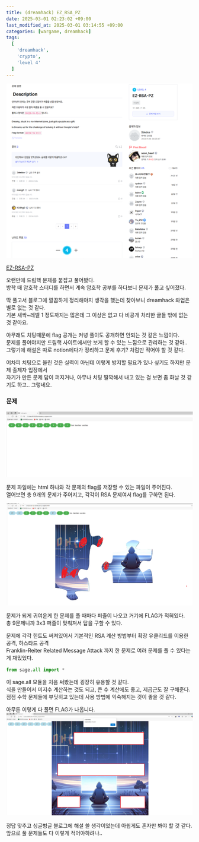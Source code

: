 ```yaml
---
title: (dreamhack) EZ_RSA_PZ
date: 2025-03-01 02:23:02 +09:00
last_modified_at: 2025-03-01 03:14:55 +09:00
categories: [wargame, dreamhack]
tags:
  [
    'dreamhack',
    'crypto',
    'level 4'
  ]
---
```


![image](/assets/img/wargame/dreamhack/ezrsapz_4.PNG)

[EZ-RSA-PZ](https://dreamhack.io/wargame/challenges/991)

오랜만에 드림핵 문제를 붙잡고 풀어봤다.<br>
방학 때 암호학 스터디를 하면서 계속 암호학 공부를 하다보니 문제가 풀고 싶어졌다.<br>

딱 풀고서 블로그에 깔끔하게 정리해야지 생각을 했는데 찾아보니 dreamhack 롸업은 별로 없는 것 같다.<br>
기본 새싹~레벨 1 정도까지는 많은데 그 이상은 없고 다 비공개 처리한 글들 밖에 없는 것 같아요.<br>

아무래도 치팅때문에 flag 공개는 커녕 풀이도 공개하면 안되는 것 같은 느낌이다.<br>
문제를 풀어야지만 드림핵 사이트에서만 보게 할 수 있는 느낌으로 관리하는 것 같아..<br>
그렇기에 해설은 따로 notion에다가 정리하고 문제 후기? 처럼만 적어야 할 것 같다.<br>

어차피 치팅으로 올린 것은 실력이 아닌데 이렇게 방지할 필요가 있나 싶기도 하지만 문제 출제자 입장에서<br>
자기가 만든 문제 답이 퍼지거나, 아무나 치팅 딸깍해서 내고 있는 걸 보면 좀 화날 것 같기도 하고.. 그렇네요.

### 문제

![image](/assets/img/wargame/dreamhack/ezrsapz_1.PNG)

문제 파일에는 html 하나와 각 문제의 flag를 저장할 수 있는 파일이 주어진다.<br>
열어보면 총 9개의 문제가 주어지고, 각각이 RSA 문제여서 flag를 구하면 된다.<br>

![image](/assets/img/wargame/dreamhack/ezrsapz_2.PNG)

문제가 되게 귀여운게 한 문제를 풀 때마다 퍼즐이 나오고 거기에 FLAG가 적혀있다.<br>
총 9문제니까 3x3 퍼즐이 맞춰져서 답을 구할 수 있다.<br>

문제에 각각 힌트도 써져있어서 기본적인 RSA 계산 방법부터 확장 유클리드를 이용한 공격, 하스타드 공격<br>
Franklin-Reiter Related Message Attack 까지 한 문제로 여러 문제를 풀 수 있다는게 재밌었다.<br>

```python
from sage.all import *
```
이 sage.all 모듈을 처음 써봤는데 굉장히 유용할 것 같다.<br>
식을 만들어서 미지수 계산하는 것도 되고, 큰 수 계산에도 좋고, 제곱근도 잘 구해준다.<br>
점점 수학 문제들에 부딪히고 있는데 사용 방법에 익숙해지는 것이 좋을 것 같다.<br>

아무튼 이렇게 다 풀면 FLAG가 나옵니다.<br>
![image](/assets/img/wargame/dreamhack/ezrsapz_3.PNG)

정답 맞추고 싱글벙글 블로그에 해설 쓸 생각이었는데 아쉽게도 혼자만 봐야 할 것 같다.<br>
앞으로 풀 문제들도 다 이렇게 적어야하려나.. 